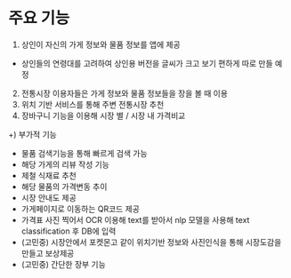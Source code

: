# 주요 기능
1)   상인이 자신의 가게 정보와 물품 정보를 앱에 제공
-   상인들의 연령대를 고려하여 상인용 버전을 글씨가 크고 보기 편하게 따로 만들 예정
2)   전통시장 이용자들은 가게 정보와 물품 정보들을 장을 볼 때 이용
3)   위치 기반 서비스를 통해 주변 전통시장 추천
4)   장바구니 기능을 이용해 시장 별 / 시장 내 가격비교

+) 부가적 기능
- 물품 검색기능을 통해 빠르게 검색 가능
- 해당 가게의 리뷰 작성 기능
- 제철 식재료 추천
- 해당 물품의 가격변동 추이
- 시장 안내도 제공
- 가게페이지로 이동하는 QR코드 제공
- 가격표 사진 찍어서 OCR 이용해 text를 받아서 nlp 모델을 사용해 text classification 후 DB에 입력
- (고민중) 시장안에서 포켓몬고 같이 위치기반 정보와 사진인식을 통해 시장도감을 만들고 보상제공
- (고민중) 간단한 장부 기능